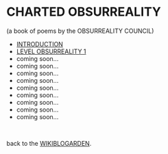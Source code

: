 <link rel="stylesheet" href="/wikiblogarden/obsurreality/style.css" />

# CHARTED OBSURREALITY

(a book of poems by the OBSURREALITY COUNCIL)

- [INTRODUCTION](./introduction)
- [LEVEL OBSURREALITY 1](level-1)
- coming soon...
- coming soon...
- coming soon...
- coming soon...
- coming soon...
- coming soon...
- coming soon...
- coming soon...
- coming soon...

<br>

back to the [WIKIBLOGARDEN](/wikiblogarden).
